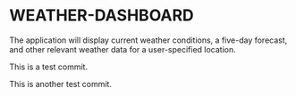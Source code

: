# WEATHER-DASHBOARD
The application will display current weather conditions, a five-day forecast, and other relevant weather data for a user-specified location.

This is a test commit.

This is another test commit.